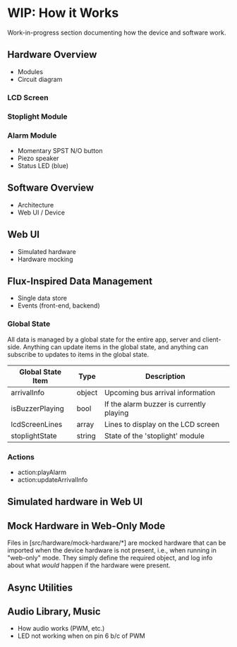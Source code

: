 # **WIP:** How it Works

Work-in-progress section documenting how the device and software work.

## Hardware Overview

-   Modules
-   Circuit diagram

### LCD Screen

### Stoplight Module

### Alarm Module

-   Momentary SPST N/O button
-   Piezo speaker
-   Status LED (blue)

## Software Overview

-   Architecture
-   Web UI / Device

## Web UI

-   Simulated hardware
-   Hardware mocking

## Flux-Inspired Data Management

-   Single data store
-   Events (front-end, backend)

### Global State

All data is managed by a global state for the entire app, server and client-side. Anything can update items in the global state, and anything can subscribe to updates to items in the global state.

| Global State Item | Type          | Description                              |
| ----------------- | ------------- | ---------------------------------------- |
| arrivalInfo       | object        | Upcoming bus arrival information         |
| isBuzzerPlaying   | bool          | If the alarm buzzer is currently playing |
| lcdScreenLines    | array<string> | Lines to display on the LCD screen       |
| stoplightState    | string        | State of the 'stoplight' module          |

### Actions

-   action:playAlarm
-   action:updateArrivalInfo

## Simulated hardware in Web UI

## Mock Hardware in Web-Only Mode

Files in [src/hardware/mock-hardware/*] are mocked hardware that can be imported when the device hardware is not present, i.e., when running in "web-only" mode. They simply define the required object, and log info about what _would_ happen if the hardware were present.

## Async Utilities

## Audio Library, Music

-   How audio works (PWM, etc.)
-   LED not working when on pin 6 b/c of PWM
